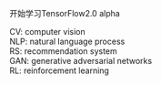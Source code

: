 开始学习TensorFlow2.0 alpha

CV: computer vision  
NLP: natural language process  
RS: recommendation system  
GAN: generative adversarial networks  
RL: reinforcement learning  
